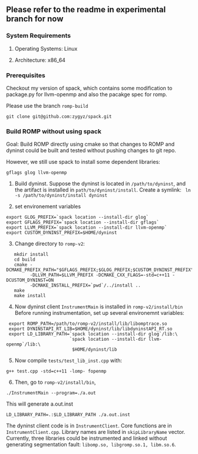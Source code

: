 ## Please refer to the readme in experimental branch for now




### System Requirements
1. Operating Systems:  Linux

2. Architecture:  x86_64

### Prerequisites
Checkout my version of spack, which contains some modification to package.py 
for llvm-openmp 
and also the pacakge spec for romp.

Please use the branch `romp-build`

`git clone git@github.com:zygyz/spack.git`

### Build ROMP without using spack
Goal: Build ROMP directly using cmake so that changes to ROMP and dyninst
could be built and tested without pushing changes to git repo. 

However, we still use spack to install some dependent libraries: 
```
gflags glog llvm-openmp
```

1. Build dyninst. Suppose the dyninst is located in `/path/to/dyninst`, and 
 the artifact is installed in `path/to/dyninst/install`. Create a symlink:
 ``` ln -s /path/to/dyninst/install dyninst```
 
2. set environement variables
```
export GLOG_PREFIX=`spack location --install-dir glog`
export GFLAGS_PREFIX=`spack location --install-dir gflags`
export LLVM_PREFIX=`spack location --install-dir llvm-openmp`
export CUSTOM_DYNINST_PREFIX=$HOME/dyninst
```
3. Change directory to `romp-v2`: 
```mkdir build
   mkdir install
   cd build
   cmake -DCMAKE_PREFIX_PATH="$GFLAGS_PREFIX;$GLOG_PREFIX;$CUSTOM_DYNINST_PREFIX"
         -DLLVM_PATH=$LLVM_PREFIX -DCMAKE_CXX_FLAGS=-std=c++11 -DCUSTOM_DYNINST=ON 
         -DCMAKE_INSTALL_PREFIX=`pwd`/../install ..
   make
   make install
 ```
4. Now dyninst client `InstrumentMain` is installed in `romp-v2/install/bin`
   Before running instrumentation, set up several environemnt variables:
  ```
   export ROMP_PATH=/path/to/romp-v2/install/lib/libomptrace.so
   export DYNINSTAPI_RT_LIB=$HOME/dyninst/lib/libdyninstAPI_RT.so
   export LD_LIBRARY_PATH=`spack location --install-dir glog`/lib:\
                          `spack location --install-dir llvm-openmp`/lib:\
                           $HOME/dyninst/lib
  ```
5. Now compile `tests/test_lib_inst.cpp` with:
```
g++ test.cpp -std=c++11 -lomp- fopenmp
```
6. Then, go to `romp-v2/install/bin`, 
```
./InstrumentMain --program=./a.out
```
This will generate a.out.inst

```
LD_LIBRARY_PATH=.:$LD_LIBRARY_PATH ./a.out.inst
```

The dyninst client code is in `InstrumentClient`. Core functions are in 
`InstrumentClient.cpp`. Library names are listed in `skipLibraryName` 
vector. Currently, three libraries could be instrumented and linked without
generating segmentation fault: `libomp.so, libgromp.so.1, libm.so.6`. 
